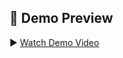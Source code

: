 ## 🎥 Demo Preview

▶️ [Watch Demo Video](https://github.com/user-attachments/assets/161c551f-f189-4579-a001-18cd2a023803)

